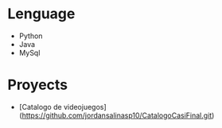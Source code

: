 # Lenguage
* Python 
* Java
* MySql
# Proyects
* [Catalogo de videojuegos] (https://github.com/jordansalinasp10/CatalogoCasiFinal.git)
